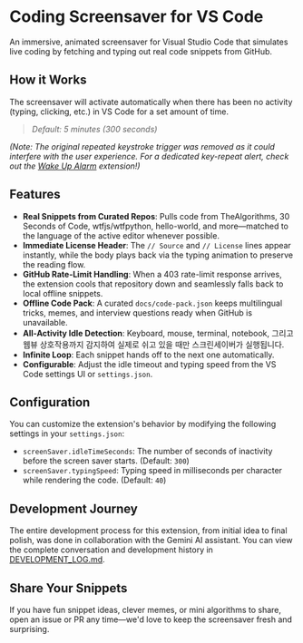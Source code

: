 # Coding Screensaver for VS Code

An immersive, animated screensaver for Visual Studio Code that simulates live coding by fetching and typing out real code snippets from GitHub.

## How it Works

The screensaver will activate automatically when there has been no activity (typing, clicking, etc.) in VS Code for a set amount of time.

> *Default: 5 minutes (300 seconds)*

*(Note: The original repeated keystroke trigger was removed as it could interfere with the user experience. For a dedicated key-repeat alert, check out the [Wake Up Alarm](https://marketplace.visualstudio.com/items?itemName=Nahceskrap.wakeup-alarm) extension!)*

## Features

- **Real Snippets from Curated Repos**: Pulls code from TheAlgorithms, 30 Seconds of Code, wtfjs/wtfpython, hello-world, and more—matched to the language of the active editor whenever possible.
- **Immediate License Header**: The `// Source` and `// License` lines appear instantly, while the body plays back via the typing animation to preserve the reading flow.
- **GitHub Rate-Limit Handling**: When a 403 rate-limit response arrives, the extension cools that repository down and seamlessly falls back to local offline snippets.
- **Offline Code Pack**: A curated `docs/code-pack.json` keeps multilingual tricks, memes, and interview questions ready when GitHub is unavailable.
- **All-Activity Idle Detection**: Keyboard, mouse, terminal, notebook, 그리고 웹뷰 상호작용까지 감지하여 실제로 쉬고 있을 때만 스크린세이버가 실행됩니다.
- **Infinite Loop**: Each snippet hands off to the next one automatically.
- **Configurable**: Adjust the idle timeout and typing speed from the VS Code settings UI or `settings.json`.

## Configuration

You can customize the extension's behavior by modifying the following settings in your `settings.json`:

- `screenSaver.idleTimeSeconds`: The number of seconds of inactivity before the screen saver starts. (Default: `300`)
- `screenSaver.typingSpeed`: Typing speed in milliseconds per character while rendering the code. (Default: `40`)

## Development Journey

The entire development process for this extension, from initial idea to final polish, was done in collaboration with the Gemini AI assistant. You can view the complete conversation and development history in [DEVELOPMENT_LOG.md](./DEVELOPMENT_LOG.md).

## Share Your Snippets

If you have fun snippet ideas, clever memes, or mini algorithms to share, open an issue or PR any time—we'd love to keep the screensaver fresh and surprising.
